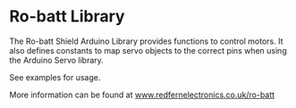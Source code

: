 Ro-batt Library
===============

The Ro-batt Shield Arduino Library provides functions to control motors. It also defines constants to map servo objects to the correct pins when using the Arduino Servo library.

See examples for usage.

More information can be found at www.redfernelectronics.co.uk/ro-batt
